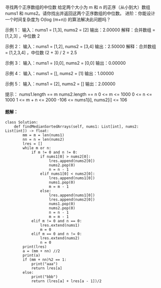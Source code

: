 寻找两个正序数组的中位数
给定两个大小为 m 和 n 的正序（从小到大）数组 nums1 和 nums2。请你找出并返回这两个正序数组的中位数。
进阶：你能设计一个时间复杂度为 O(log (m+n)) 的算法解决此问题吗？

示例 1：
输入：nums1 = [1,3], nums2 = [2]
输出：2.00000
解释：合并数组 = [1,2,3] ，中位数 2

示例 2：
输入：nums1 = [1,2], nums2 = [3,4]
输出：2.50000
解释：合并数组 = [1,2,3,4] ，中位数 (2 + 3) / 2 = 2.5

示例 3：
输入：nums1 = [0,0], nums2 = [0,0]
输出：0.00000

示例 4：
输入：nums1 = [], nums2 = [1]
输出：1.00000

示例 5：
输入：nums1 = [2], nums2 = []
输出：2.00000

提示：
nums1.length == m
nums2.length == n
0 <= m <= 1000
0 <= n <= 1000
1 <= m + n <= 2000
-106 <= nums1[i], nums2[i] <= 106

#### 题解：
```
class Solution:
    def findMedianSortedArrays(self, nums1: List[int], nums2: List[int]) -> float:
        mm = m = len(nums1)
        nn = n = len(nums2)
        lres = []
        while m or n:
            if m != 0 and n != 0:
                if nums1[0] > nums2[0]:
                    lres.append(nums2[0])
                    nums2.pop(0)
                    n = n - 1
                elif nums1[0] < nums2[0]:
                    lres.append(nums1[0])
                    nums1.pop(0)
                    m = m - 1
                else:
                    lres.append(nums1[0])
                    lres.append(nums2[0])
                    nums1.pop(0)
                    nums2.pop(0)
                    n = n - 1
                    m = m - 1
            elif m != 0 and n == 0:
                lres.extend(nums1)
                m = 0
            elif m == 0 and n != 0:
                lres.extend(nums2)
                n = 0
        print(lres)
        a = (mm + nn) //2
        print(a)
        if (mm + nn)%2 == 1:
            print("aaa")
            return lres[a]
        else:
            print("bbb")
            return (lres[a] + lres[a - 1])/2
```